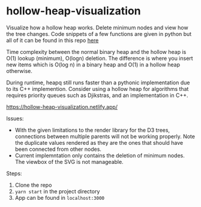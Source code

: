 # hollow-heap-visualization
Visualize how a hollow heap works. Delete minimum nodes and view how the tree changes. Code snippets of a few functions are given in python but all of it can be found in this repo [here](https://github.com/dong-alex/HollowHeaps)

Time complexity between the normal binary heap and the hollow heap is O(1) lookup (minimum), O(logn) deletion. The difference is where you insert new items which is O(log n) in a binary heap and O(1) in a hollow heap otherwise.

During runtime, heapq still runs faster than a pythonic implementation due to its C++ implemention. Consider using a hollow heap for algorithms that requires priority queues such as Djikstras, and an implementation in C++.

https://hollow-heap-visualization.netlify.app/

Issues:
- With the given limitations to the render library for the D3 trees, connections between multiple parents will not be working properly. Note the duplicate values rendered as they are the ones that should have been connected from other nodes.
- Current implemntation only contains the deletion of minimum nodes. The viewbox of the SVG is not manageable.

Steps:
1. Clone the repo
2. `yarn start` in the project directory
3. App can be found in `localhost:3000`
